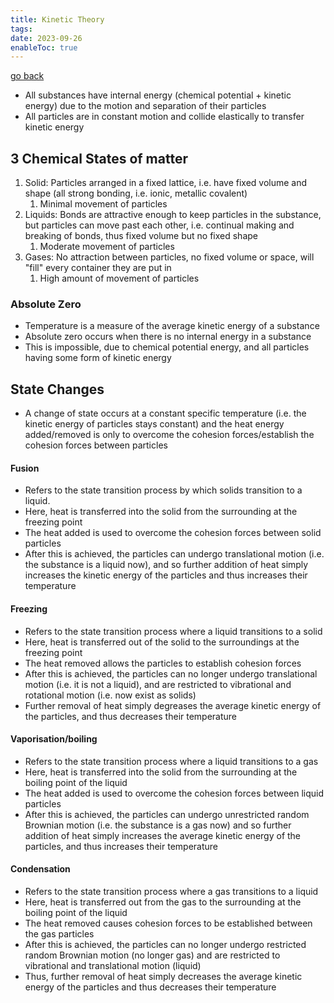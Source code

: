 ```yaml
---
title: Kinetic Theory
tags: 
date: 2023-09-26
enableToc: true
---
```


[go back](archive/11Subjects/11Physics.md)


- All substances have internal energy (chemical potential + kinetic energy) due to the motion and separation of their particles
- All particles are in constant motion and collide elastically to transfer kinetic energy
## 3 Chemical States of matter
1. Solid: Particles arranged in a fixed lattice, i.e. have fixed volume and shape (all strong bonding, i.e. ionic, metallic covalent)
	1. Minimal movement of particles
2. Liquids: Bonds are attractive enough to keep particles in the substance, but particles can move past each other, i.e. continual making and breaking of bonds, thus fixed volume but no fixed shape
	1. Moderate movement of particles
3. Gases: No attraction between particles, no fixed volume or space, will "fill" every container they are put in
	1. High amount of movement of particles

### Absolute Zero
- Temperature is a measure of the average kinetic energy of a substance
- Absolute zero occurs when there is no internal energy in a substance
- This is impossible, due to chemical potential energy, and all particles having some form of kinetic energy

## State Changes
- A change of state occurs at a constant specific temperature (i.e. the kinetic energy of particles stays constant) and the heat energy added/removed is only to overcome the cohesion forces/establish the cohesion forces between particles

#### Fusion
- Refers to the state transition process by which solids transition to a liquid.
- Here, heat is transferred into the solid from the surrounding at the freezing point
- The heat added is used to overcome the cohesion forces between solid particles
- After this is achieved, the particles can undergo translational motion (i.e. the substance is a liquid now), and so further addition of heat simply increases the kinetic energy of the particles and thus increases their temperature

#### Freezing
- Refers to the state transition process where a liquid transitions to a solid
- Here, heat is transferred out of the solid to the surroundings at the freezing point
- The heat removed allows the particles to establish cohesion forces
- After this is achieved, the particles can no longer undergo translational motion (i.e. it is not a liquid), and are restricted to vibrational and rotational motion (i.e. now exist as solids) 
- Further removal of heat simply degreases the average kinetic energy of the particles, and thus decreases their temperature

#### Vaporisation/boiling
- Refers to the state transition process where a liquid transitions to a gas
- Here, heat is transferred into the solid from the surrounding at the boiling point of the liquid
- The heat added is used to overcome the cohesion forces between liquid particles
- After this is achieved, the particles can undergo unrestricted random Brownian motion (i.e. the substance is a gas now) and so further addition of heat simply increases the average kinetic energy of the particles, and thus increases their temperature

#### Condensation
- Refers to the state transition process where a gas transitions to a liquid
- Here, heat is transferred out from the gas to the surrounding at the boiling point of the liquid
- The heat removed causes cohesion forces to be established between the gas particles
- After this is achieved, the particles can no longer undergo restricted random Brownian motion (no longer gas) and are restricted to vibrational and translational motion (liquid)
- Thus, further removal of heat simply decreases the average kinetic energy of the particles and thus decreases their temperature